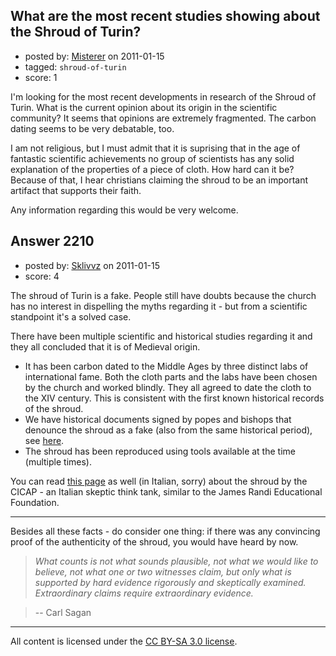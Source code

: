## What are the most recent studies showing about the Shroud of Turin?

- posted by: [Misterer](https://stackexchange.com/users/-1/839-misterer) on 2011-01-15
- tagged: `shroud-of-turin`
- score: 1

I'm looking for the most recent developments in research of the Shroud of Turin. What is the current opinion about its origin in the scientific community? It seems that opinions are extremely fragmented. The carbon dating seems to be very debatable, too.

I am not religious, but I must admit that it is suprising that in the age of fantastic scientific achievements no group of scientists has any solid explanation of the properties of a piece of cloth. How hard can it be? Because of that, I hear christians claiming the shroud to be an important artifact that supports their faith.

Any information regarding this would be very welcome.


## Answer 2210

- posted by: [Sklivvz](https://stackexchange.com/users/-1/675-sklivvz) on 2011-01-15
- score: 4

The shroud of Turin is a fake. People still have doubts because the church has no interest in dispelling the myths regarding it - but from a scientific standpoint it's a solved case.

There have been multiple scientific and historical studies regarding it and they all concluded that it is of Medieval origin.

 - It has been carbon dated to the Middle Ages by three distinct labs of international fame. Both the cloth parts and the labs have been chosen by the church and worked blindly. They all agreed to date the cloth to the XIV century. This is consistent with the first known historical records of the shroud.
 - We have historical documents signed by popes and bishops that denounce the shroud as a fake (also from the same historical period), see [here](http://en.wikipedia.org/wiki/Antipope_Clement_VII).
 - The shroud has been reproduced using tools available at the time (multiple times).

You can read [this page](http://www.cicap.org/new/articolo.php?id=100420) as well (in Italian, sorry) about the shroud by the CICAP - an Italian skeptic think tank, similar to the James Randi Educational Foundation.

---

Besides all these facts - do consider one thing: if there was any convincing proof of the authenticity of the shroud, you would have heard by now.

>*What counts is not what sounds plausible, not what we would like to believe, not what one or two witnesses claim, but only what is supported by hard evidence rigorously and skeptically examined. Extraordinary claims require extraordinary evidence.*

>-- Carl Sagan



---

All content is licensed under the [CC BY-SA 3.0 license](https://creativecommons.org/licenses/by-sa/3.0/).
